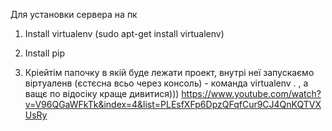 Для установки сервера на пк

1. Install virtualenv (sudo apt-get install virtualenv)
2. Install pip

3. Кріейтім папочку в якій буде лежати проект, внутрі неї запускаємо віртуаленв (єстєсна всьо через консоль) - команда virtualenv . , а ващє по відосіку краще дивитися)))
https://www.youtube.com/watch?v=V96QGaWFkTk&index=4&list=PLEsfXFp6DpzQFqfCur9CJ4QnKQTVXUsRy


